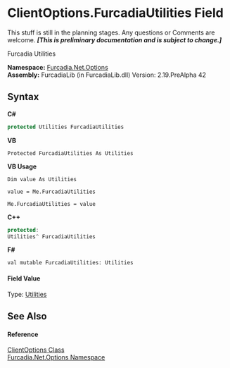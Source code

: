 # ClientOptions.FurcadiaUtilities Field
This stuff is still in the planning stages. Any questions or Comments are welcome. _**\[This is preliminary documentation and is subject to change.\]**_

Furcadia Utilities

**Namespace:**&nbsp;<a href="N_Furcadia_Net_Options">Furcadia.Net.Options</a><br />**Assembly:**&nbsp;FurcadiaLib (in FurcadiaLib.dll) Version: 2.19.PreAlpha 42

## Syntax

**C#**<br />
``` C#
protected Utilities FurcadiaUtilities
```

**VB**<br />
``` VB
Protected FurcadiaUtilities As Utilities
```

**VB Usage**<br />
``` VB Usage
Dim value As Utilities

value = Me.FurcadiaUtilities

Me.FurcadiaUtilities = value
```

**C++**<br />
``` C++
protected:
Utilities^ FurcadiaUtilities
```

**F#**<br />
``` F#
val mutable FurcadiaUtilities: Utilities
```


#### Field Value
Type: <a href="T_Furcadia_Net_Utils_Utilities">Utilities</a>

## See Also


#### Reference
<a href="T_Furcadia_Net_Options_ClientOptions">ClientOptions Class</a><br /><a href="N_Furcadia_Net_Options">Furcadia.Net.Options Namespace</a><br />